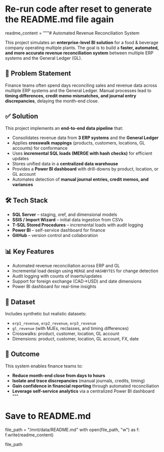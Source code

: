 # Re-run code after reset to generate the README.md file again

readme_content = """# Automated Revenue Reconciliation System  

This project simulates an **enterprise-level BI solution** for a food & beverage company operating multiple plants. The goal is to build a **faster, automated, and more accurate revenue reconciliation system** between multiple ERP systems and the General Ledger (GL).  

## 🚀 Problem Statement  
Finance teams often spend days reconciling sales and revenue data across multiple ERP systems and the General Ledger. Manual processes lead to **timing differences, credit memo mismatches, and journal entry discrepancies**, delaying the month-end close.  

## ✅ Solution  
This project implements an **end-to-end data pipeline** that:  
- Consolidates revenue data from **3 ERP systems** and the **General Ledger**  
- Applies **crosswalk mappings** (products, customers, locations, GL accounts) for conformance  
- Uses **incremental SQL loads (MERGE with hash checks)** for efficient updates  
- Stores unified data in a **centralized data warehouse**  
- Provides a **Power BI dashboard** with drill-downs by product, location, or GL account  
- Automates detection of **manual journal entries, credit memos, and variances**  

## 🛠️ Tech Stack  
- **SQL Server** – staging, xref, and dimensional models  
- **SSIS / Import Wizard** – initial data ingestion from CSVs  
- **T-SQL Stored Procedures** – incremental loads with audit logging  
- **Power BI** – self-service dashboard for finance  
- **GitHub** – version control and collaboration  

## 📊 Key Features  
- Automated revenue reconciliation across ERP and GL  
- Incremental load design using `MERGE` and `HASHBYTES` for change detection  
- Audit logging with counts of inserts/updates  
- Support for foreign exchange (CAD→USD) and date dimensions  
- Power BI dashboard for real-time insights  

## 📂 Dataset  
Includes synthetic but realistic datasets:  
- `erp1_revenue`, `erp2_revenue`, `erp3_revenue`  
- `gl_revenue` (with MJEs, reclasses, and timing differences)  
- Crosswalks: product, customer, location, GL account  
- Dimensions: product, customer, location, GL account, FX, date  

## 🎯 Outcome  
This system enables finance teams to:  
- **Reduce month-end close from days to hours**  
- **Isolate and trace discrepancies** (manual journals, credits, timing)  
- **Gain confidence in financial reporting** through automated reconciliation  
- **Leverage self-service analytics** via a centralized Power BI dashboard  
"""

# Save to README.md
file_path = "/mnt/data/README.md"
with open(file_path, "w") as f:
    f.write(readme_content)

file_path
